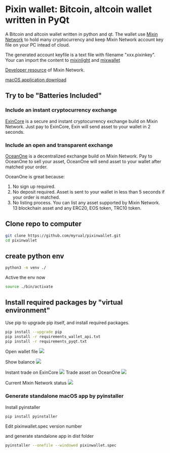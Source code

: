 # Pixin wallet: Bitcoin, altcoin wallet written in PyQt
A Bitcoin and altcoin wallet written in python and qt. The wallet use [Mixin Network](https://mixin.one) to hold many cryptocurrency and keep Mixin Network account key file on your PC intead of cloud. 

The generated account keyfile is a text file with filename "xxx.pixinkey". Your can import the content to [mixinlight](https://mixinlight.github.io) and [mixwallet](https://github.com/over140/mixwallet)

[Developer resource](https://github.com/awesome-mixin-network/mixin_network_sdk_resource) of Mixin Network.

[macOS application download](https://github.com/myrual/pixinwallet/releases)

## Try to be "Batteries Included" 
### Include an instant cryptocurrency exchange
[ExinCore](https://github.com/ExinOne/ExinCore) is a secure and instant cryptocurrency exchange build on Mixin Network. Just pay to ExinCore, Exin will send asset to your wallet in 2 seconds.
### Include an open and transparent exchange
[OceanOne](http://github.com/mixinnetwork/oceanone) is a decentralized exchange build on Mixin Network. Pay to OceanOne to sell your asset, OceanOne will send asset to your wallet after matched your order.

OceanOne is great because: 
1. No sign up required.
2. No deposit required. Asset is sent to your wallet in less than 5 seconds if your order is matched. 
3. No listing process. You can list any asset supported by Mixin Network. 13 blockchain asset and any ERC20, EOS token, TRC10 token. 

## Clone repo to computer
```bash
git clone https://github.com/myrual/pixinwallet.git 
cd pixinwallet
```

## create python env

```bash
python3 -m venv ./
```

Active the env now
```bash
source ./bin/activate
```

## Install required packages by "virtual environment"

Use pip to upgrade pip itself, and install required packages.
```bash
pip install --upgrade pip
pip install -r requirements_wallet_api.txt
pip install -r requirements_pyqt.txt
```

Open wallet file
![](https://github.com/myrual/pixinwallet/raw/master/open_wallet_file.png)

Show balance
![](https://github.com/myrual/pixinwallet/raw/master/balance_screen.png)

Instant trade on ExinCore
![](https://github.com/myrual/pixinwallet/raw/master/exin_exchange_screen.png)
Trade asset on OceanOne
![](https://github.com/myrual/pixinwallet/raw/master/OceanOne_Screen.png)

Current Mixin Network status
![](https://github.com/myrual/pixinwallet/raw/master/mixin_network_status.png)

### Generate standalone macOS app by pyinstaller
Install pyinstaller
```bash
pip install pyinstaller
```
Edit pixinwallet.spec version number

and generate standalone app in dist folder
```bash
pyinstaller --onefile --windowed pixinwallet.spec
```

